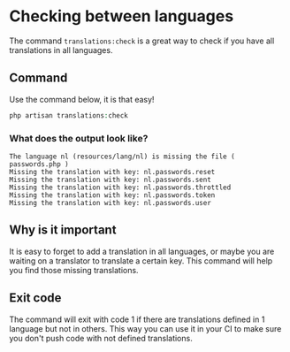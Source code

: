 # Checking between languages
The command `translations:check` is a great way to check if you have all translations in all languages.

## Command
Use the command below, it is that easy!

```php
php artisan translations:check
```

### What does the output look like?
```
The language nl (resources/lang/nl) is missing the file ( passwords.php )
Missing the translation with key: nl.passwords.reset
Missing the translation with key: nl.passwords.sent
Missing the translation with key: nl.passwords.throttled
Missing the translation with key: nl.passwords.token
Missing the translation with key: nl.passwords.user
```

## Why is it important
It is easy to forget to add a translation in all languages, or maybe you are waiting on a translator to translate a certain key.
This command will help you find those missing translations.

## Exit code
The command will exit with code 1 if there are translations defined in 1 language but not in others.
This way you can use it in your CI to make sure you don't push code with not defined translations.
